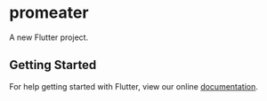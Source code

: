 # promeater

A new Flutter project.

## Getting Started

For help getting started with Flutter, view our online
[documentation](https://flutter.io/).
